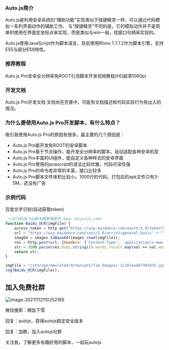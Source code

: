 ### Auto.js简介

Auto.js是利用安卓系统的“辅助功能”实现类似于按键精灵一样，可以通过代码模拟一系列界面动作的辅助工作。
与“按键精灵”不同的是，它的模拟动作并不是简单的使用在界面定坐标点来实现，而是类似与win一般，找窗口句柄来实现的。

Auto.js使用JavaScript作为脚本语言，目前使用Rhino 1.7.7.2作为脚本引擎，支持ES5与部分ES6特性。

### 推荐教程

Auto.js Pro安卓全分辨率免ROOT引流脚本开发视频教程(HD超清1080p)

### 开发文档

Auto.js Pro开发文档
文档尚在完善中，可能有文档描述和代码实际行为有出入的情况。

### 为什么要使用Auto.js Pro开发脚本，有什么特点？

吸引我使用Auto.js Pro的原因有很多。最主要的几个原因是：

- Auto.js Pro能开发免ROOT的安卓脚本
- Auto.js Pro基于节点操作，能开发全分辨率的脚本，自动适配各种安卓机型
- Auto.js Pro丰富的UI组件，能自定义各种样式的安卓界面
- Auto.js Pro使用的javascript的语法比较优雅，代码可读性强
- Auto.js Pro的命令库非常的丰富，接口比较多
- Auto.js Pro脚本文件体积比较小。1000行的代码，打包后的apk文件只有3-5M，还没有广告

### 示例代码

百度文字识别(自动获取token)

```js
 //此代码由飞云脚本圈整理提供（www.feiyunjs.com）
function Baidu_OCR(imgFile) {
    access_token = http.get("https://aip.baidubce.com/oauth/2.0/token?grant_type=client_credentials&client_id=YIKKfQbdpYRRYtqqTPnZ5bCE&client_secret=hBxFiPhOCn6G9GH0sHoL0kTwfrCtndDj").body.json().access_token;
    url = "https://aip.baidubce.com/rest/2.0/ocr/v1/general_basic" + "?access_token=" + access_token;
    imag64 = images.toBase64(images.read(imgFile));
    res = http.post(url, {headers: {'Content-Type': 'application/x-www-form-urlencoded'},image: imag64,image_type: "BASE64",language_type:"JAP"});
    str = JSON.parse(res.body.string()).words_result.map(val => val.words).join('\n');
    return str;
}

imgFile = "/storage/emulated/0/tencent/Tim_Images/-2c197ea407301935.jpg";
log(Baidu_OCR(imgFile));

```



## 加入免费社群

![image-20211112110252165](https://gitee.com/xi_fan/img/raw/master/image-20211112110252165.png)

微信搜索：稀饭下雪

回复：autojs，获得autojs稳定安全版本

回复：加群，加入autojs社群

关注我，了解更多有趣好用的脚本，一起玩autojs

